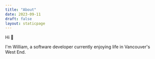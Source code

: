```yaml
---
title: "About"
date: 2023-09-11
draft: false
layout: staticpage
---
```


Hi 👋

I'm William, a software developer currently enjoying life in Vancouver's West End.